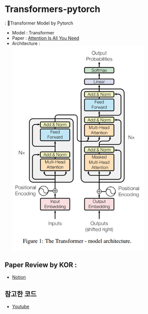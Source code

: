 # Transformers-pytorch
: 🚀Transformer Model by Pytorch

- Model : Transformer
- Paper : [Attention Is All You Need](https://arxiv.org/abs/1706.03762)
- Architecture : <br> ![](./resource/Transformer.png)


## Paper Review by KOR :
- [Notion](https://bottlenose-oak-2e3.notion.site/Attention-All-You-need-d4938589115649ec9c4e55adf340f2f3?pvs=4)

## 참고한 코드 
- [Youtube](https://www.youtube.com/watch?v=U0s0f995w14)
